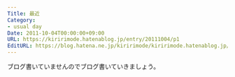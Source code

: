 ```yaml
---
Title: 最近
Category:
- usual day
Date: 2011-10-04T00:00:00+09:00
URL: https://kiririmode.hatenablog.jp/entry/20111004/p1
EditURL: https://blog.hatena.ne.jp/kiririmode/kiririmode.hatenablog.jp/atom/entry/8454420450078210871
---
```



ブログ書いていませんのでブログ書いていきましょう。
